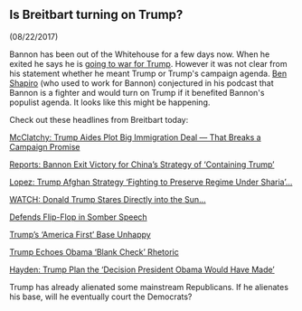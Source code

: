 ## Is Breitbart turning on Trump?
(08/22/2017)

Bannon has been out of the Whitehouse for a few days now. When he exited he says he is [going to war for Trump](https://www.bloomberg.com/news/articles/2017-08-18/bannon-says-he-s-going-to-war-for-trump-after-white-house-exit). However it was not clear from his statement whether he meant Trump or Trump's campaign agenda. [Ben Shapiro](http://www.dailywire.com/podcasts/19983/ep-366-everyones-nazi-now) (who used to work for Bannon) conjectured in his podcast that Bannon is a fighter and would turn on Trump if it benefited Bannon's populist agenda. It looks like this might be happening. 


Check out these headlines from Breitbart today:

[McClatchy: Trump Aides Plot Big Immigration Deal — That Breaks a Campaign Promise](http://www.breitbart.com/big-government/2017/08/22/mcclatchy-donald-trumps-aides-plot-big-immigration-deal-breaks-campaign-promise/)


[Reports: Bannon Exit Victory for China’s Strategy of ‘Containing Trump’](http://www.breitbart.com/big-government/2017/08/22/financial-times/)


[Lopez: Trump Afghan Strategy ‘Fighting to Preserve Regime Under Sharia’…](http://www.breitbart.com/radio/2017/08/22/claire-lopez-on-trump-afghanistan-strategy-why-are-we-fighting-to-preserve-a-regime-under-sharia-law/)

[WATCH: Donald Trump Stares Directly into the Sun…](http://www.breitbart.com/big-government/2017/08/21/watch-donald-trump-stares-directly-into-the-sun-during-solar-eclipse/)


[Defends Flip-Flop in Somber Speech](http://www.breitbart.com/national-security/2017/08/21/trump-debuts-afghanistan-strategy-we-are-not-nation-building-again-we-are-killing-terrorists/)


[Trump’s ‘America First’ Base Unhappy](http://www.breitbart.com/big-government/2017/08/21/trumps-america-first-base-unhappy-with-flip-flop-afghanistan-speech/)


[Trump Echoes Obama ‘Blank Check’ Rhetoric](http://www.breitbart.com/big-government/2017/08/21/donald-trump-echoes-obama-blank-check-rhetoric-in-afghanistan-speech/)


[Hayden: Trump Plan the ‘Decision President Obama Would Have Made’](http://www.breitbart.com/video/2017/08/21/hayden-trumps-afghanistan-policy-decision-president-obama-made/)



Trump has already alienated some mainstream Republicans. If he alienates his base, will he eventually court the Democrats?
